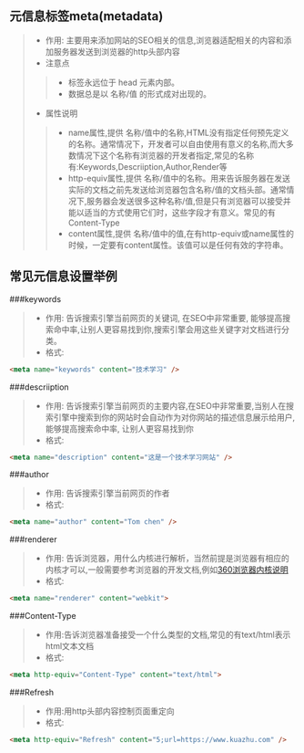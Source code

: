 ## 元信息标签meta(metadata)
> * 作用: 主要用来添加网站的SEO相关的信息,浏览器适配相关的内容和添加服务器发送到浏览器的http头部内容
> * 注意点
>> * 标签永远位于 head 元素内部。
>> * 数据总是以 名称/值 的形式成对出现的。
> * 属性说明
>> * name属性,提供 名称/值中的名称,HTML没有指定任何预先定义的名称。通常情况下，开发者可以自由使用有意义的名称,而大多数情况下这个名称有浏览器的开发者指定,常见的名称有:Keywords,Descriiption,Author,Render等
>> * http-equiv属性,提供 名称/值中的名称。用来告诉服务器在发送实际的文档之前先发送给浏览器包含名称/值的文档头部。通常情况下,服务器会发送很多这种名称/值,但是只有浏览器可以接受并能以适当的方式使用它们时，这些字段才有意义。常见的有Content-Type
>> * content属性,提供 名称/值中的值,在有http-equiv或name属性的时候，一定要有content属性。该值可以是任何有效的字符串。

## 常见元信息设置举例
###keywords
>* 作用: 告诉搜索引擎当前网页的关键词, 在SEO中非常重要, 能够提高搜索命中率,让别人更容易找到你,搜索引擎会用这些关键字对文档进行分类。
>* 格式: 
```html
<meta name="keywords" content="技术学习" />
```
###descriiption
> * 作用: 告诉搜索引擎当前网页的主要内容,在SEO中非常重要,当别人在搜索引擎中搜索到你的网站时会自动作为对你网站的描述信息展示给用户, 能够提高搜索命中率, 让别人更容易找到你
>* 格式: 
```html
<meta name="description" content="这是一个技术学习网站" />
```
###author
> * 作用: 告诉搜索引擎当前网页的作者
> * 格式: 
```html
<meta name="author" content="Tom chen" />
```
###renderer
> * 作用: 告诉浏览器，用什么内核进行解析，当然前提是浏览器有相应的内核才可以,一般需要参考浏览器的开发文档,例如[360浏览器内核说明](http://se.360.cn/v6/help/meta.html)
> * 格式: 
```html
<meta name="renderer" content="webkit">
```
###Content-Type
>* 作用:告诉浏览器准备接受一个什么类型的文档,常见的有text/html表示html文本文档
>* 格式:
```html
<meta http-equiv="Content-Type" content="text/html">
```
###Refresh
>* 作用:用http头部内容控制页面重定向
>* 格式:
```html
<meta http-equiv="Refresh" content="5;url=https://www.kuazhu.com" />
```